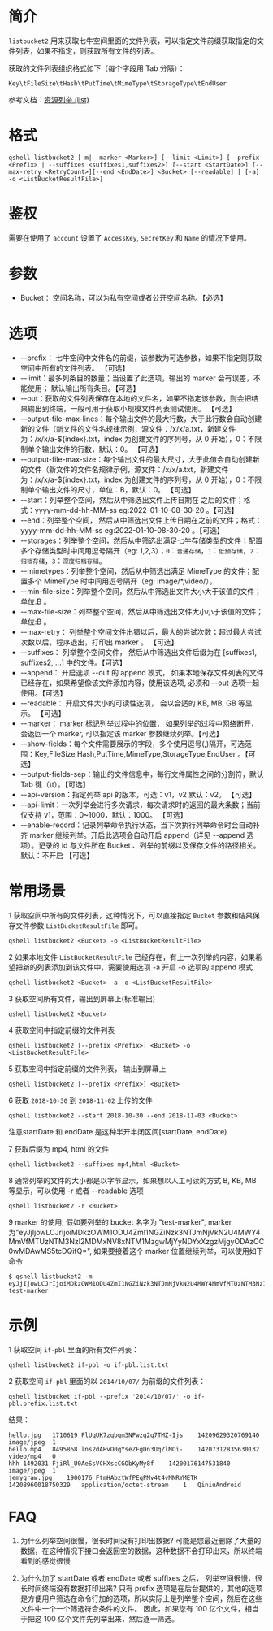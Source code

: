 # 简介
`listbucket2` 用来获取七牛空间里面的文件列表，可以指定文件前缀获取指定的文件列表，如果不指定，则获取所有文件的列表。

获取的文件列表组织格式如下（每个字段用 Tab 分隔）：
```
Key\tFileSize\tHash\tPutTime\tMimeType\tStorageType\tEndUser
```

参考文档：[资源列举 (list)](http://developer.qiniu.com/code/v6/api/kodo-api/rs/list.html)

# 格式
```
qshell listbucket2 [-m|--marker <Marker>] [--limit <Limit>] [--prefix <Prefix> | --suffixes <suffixes1,suffixes2>] [--start <StartDate>] [--max-retry <RetryCount>][--end <EndDate>] <Bucket> [--readable] [ [-a] -o <ListBucketResultFile>]
```

# 鉴权
需要在使用了 `account` 设置了 `AccessKey`, `SecretKey` 和  `Name` 的情况下使用。

# 参数
- Bucket： 空间名称，可以为私有空间或者公开空间名称。【必选】
  
# 选项
- --prefix： 七牛空间中文件名的前缀，该参数为可选参数，如果不指定则获取空间中所有的文件列表。 【可选】
- --limit：最多列条目的数量；当设置了此选项，输出的 marker 会有误差，不能使用； 默认输出所有条目。【可选】
- --out：获取的文件列表保存在本地的文件名，如果不指定该参数，则会把结果输出到终端，一般可用于获取小规模文件列表测试使用。 【可选】
- --output-file-max-lines：每个输出文件的最大行数，大于此行数会自动创建新的文件（新文件的文件名规律示例，源文件：/x/x/a.txt，新建文件为：/x/x/a-${index}.txt，index 为创建文件的序列号，从 0 开始），0：不限制单个输出文件的行数，默认：0。 【可选】
- --output-file-max-size：每个输出文件的最大尺寸，大于此值会自动创建新的文件（新文件的文件名规律示例，源文件：/x/x/a.txt，新建文件为：/x/x/a-${index}.txt，index 为创建文件的序列号，从 0 开始），0：不限制单个输出文件的尺寸，单位：B，默认：0。 【可选】
- --start：列举整个空间，然后从中筛选出文件上传日期在 <StartDate> 之后的文件；格式：yyyy-mm-dd-hh-MM-ss eg:2022-01-10-08-30-20 。【可选】
- --end：列举整个空间， 然后从中筛选出文件上传日期在<EndDate>之前的文件；格式：yyyy-mm-dd-hh-MM-ss eg:2022-01-10-08-30-20 。【可选】
- --storages：列举整个空间，然后从中筛选出满足七牛存储类型的文件；配置多个存储类型时中间用逗号隔开（eg: 1,2,3）；`0`：`普通存储`，`1`：`低频存储`，`2`：`归档存储`，`3`：`深度归档存储`。
- --mimetypes：列举整个空间，然后从中筛选出满足 MimeType 的文件；配置多个 MimeType 时中间用逗号隔开（eg: image/*,video/）。
- --min-file-size：列举整个空间，然后从中筛选出文件大小大于该值的文件；单位:B 。
- --max-file-size：列举整个空间，然后从中筛选出文件大小小于该值的文件；单位:B 。
- --max-retry： 列举整个空间文件出错以后，最大的尝试次数；超过最大尝试次数以后，程序退出，打印出 marker 。 【可选】
- --suffixes： 列举整个空间文件， 然后从中筛选出文件后缀为在 [suffixes1, suffixes2, ...] 中的文件。【可选】
- --append： 开启选项 --out 的 append 模式， 如果本地保存文件列表的文件已经存在，如果希望像该文件添加内容，使用该选项, 必须和 --out 选项一起使用。【可选】
- --readable： 开启文件大小的可读性选项， 会以合适的 KB, MB, GB 等显示。 【可选】
- --marker： marker 标记列举过程中的位置， 如果列举的过程中网络断开，会返回一个 marker, 可以指定该 marker 参数继续列举。【可选】
- --show-fields：每个文件需要展示的字段，多个使用逗号(,)隔开，可选范围：Key,FileSize,Hash,PutTime,MimeType,StorageType,EndUser 。【可选】
- --output-fields-sep：输出的文件信息中，每行文件属性之间的分割符，默认 Tab 键（\t）。【可选】
- --api-version：指定列举 api 的版本，可选：v1，v2 默认：v2。 【可选】
- --api-limit：一次列举会进行多次请求，每次请求时的返回的最大条数；当前仅支持 v1，范围：0~1000，默认：1000。 【可选】
- --enable-record：记录列举命令执行状态，当下次执行列举命令时会自动补齐 marker 继续列举。开启此选项会自动开启 append（详见 --append 选项）。记录的 id 与文件所在 Bucket 、列举的前缀以及保存文件的路径相关。默认：不开启 【可选】


# 常用场景
1 获取空间中所有的文件列表，这种情况下，可以直接指定 `Bucket` 参数和结果保存文件参数 `ListBucketResultFile` 即可。
```
qshell listbucket2 <Bucket> -o <ListBucketResultFile>
```
 
2 如果本地文件 `ListBucketResultFile` 已经存在，有上一次列举的内容，如果希望把新的列表添加到该文件中，需要使用选项 -a 开启 -o 选项的 append 模式
 ```
 qshell listbucket2 <Bucket> -a -o <ListBucketResultFile>
 ```

3 获取空间所有文件，输出到屏幕上(标准输出)
 ```
 qshell listbucket2 <Bucket> 
 ```

4 获取空间中指定前缀的文件列表
```
qshell listbucket2 [--prefix <Prefix>] <Bucket> -o <ListBucketResultFile>
```

5 获取空间中指定前缀的文件列表， 输出到屏幕上
 ```
 qshell listbucket2 [--prefix <Prefix>] <Bucket>
 ```
 
6 获取 `2018-10-30` 到 `2018-11-02` 上传的文件
 ```
 qshell listbucket2 --start 2018-10-30 --end 2018-11-03 <Bucket>
 ```
注意startDate 和 endDate 是这种半开半闭区间[startDate, endDate)

7 获取后缀为 mp4, html 的文件
 ```
 qshell listbucket2 --suffixes mp4,html <Bucket>
 ```
 
8 通常列举的文件的大小都是以字节显示，如果想以人工可读的方式 B, KB, MB 等显示，可以使用 -r 或者 --readable 选项
 ```
 qshell listbucket2 -r <Bucket>
 ```

9 marker 的使用; 假如要列举的 bucket 名字为 "test-marker", marker 为"eyJjIjowLCJrIjoiMDkzOWM1ODU4ZmI1NGZiNzk3NTJmNjVkN2U4MWY4MmVfMTUzNTM3NzI2MDMxNV8xNTM1MzgwMjYyNDYxXzgzMjgyODAzOC0wMDAwMS5tcDQifQ=", 如果要接着这个 marker 位置继续列举，可以使用如下命令
 ```
 $ qshell listbucket2 -m eyJjIjowLCJrIjoiMDkzOWM1ODU4ZmI1NGZiNzk3NTJmNjVkN2U4MWY4MmVfMTUzNTM3NzI2MDMxNV8xNTM1MzgwMjYyNDYxXzgzMjgyODAzOC0wMDAwMS5tcDQifQ= test-marker
 ```


# 示例
1 获取空间 `if-pbl` 里面的所有文件列表：
```
qshell listbucket2 if-pbl -o if-pbl.list.txt
```

2 获取空间 `if-pbl` 里面的以 `2014/10/07/` 为前缀的文件列表：
```
qshell listbucket if-pbl --prefix '2014/10/07/' -o if-pbl.prefix.list.txt
```

结果：
```
hello.jpg	1710619	FlUqUK7zqbqm3NPwzq2q7TMZ-Ijs	14209629320769140	image/jpeg  1
hello.mp4	8495868	lns2dAHvO0qYseZFgDn3UqZlMOi-	14207312835630132	video/mp4   0
hhh	1492031	FjiRl_U0AeSsVCHXscCGObKyMy8f	14200176147531840	image/jpeg  1
jemygraw.jpg	1900176	FtmHAbztWfPEqPMv4t4vMNRYMETK	14208960018750329	application/octet-stream	1   QiniuAndroid
```

# FAQ
1. 为什么列举空间很慢，很长时间没有打印出数据?
可能是您最近删除了大量的数据，在这种情况下接口会返回空的数据，这种数据不会打印出来，所以终端看到的感觉很慢

2. 为什么加了 startDate 或者 endDate 或者 suffixes 之后， 列举空间很慢，很长时间终端没有数据打印出来?
只有 prefix 选项是在后台提供的，其他的选项是方便用户筛选在命令行加的选项，所以实际上是列举整个空间，然后在这些文件中一个一个筛选符合条件的文件。
因此，如果您有 100 亿个文件，相当于把这 100 亿个文件先列举出来，然后逐一筛选。
